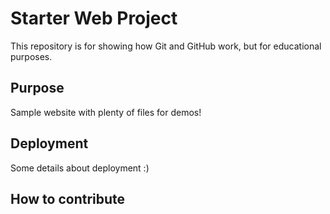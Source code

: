 # Starter Web Project

This repository is for showing how Git and GitHub work, but for educational purposes.

## Purpose

Sample website with plenty of files for demos!

## Deployment

Some details about deployment :)

## How to contribute


